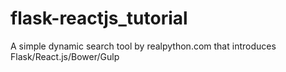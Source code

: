 # flask-reactjs_tutorial
A simple dynamic search tool by realpython.com that introduces Flask/React.js/Bower/Gulp
